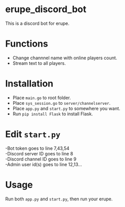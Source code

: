 # erupe_discord_bot
This is a discord bot for erupe.

# Functions
- Change channnel name with online players count.
- Stream text to all players.

# Installation
- Place `main.go` to root folder.
- Place `sys_session.go` to `server/channelserver`.
- Place `app.py` and `start.py` to somewhere you want.
- Run `pip install Flask` to install Flask.

# Edit `start.py`
-Bot token goes to line 7,43,54  
-Discord server ID goes to line 8  
-Discord channel ID goes to line 9  
-Admin user id(s) goes to line 12,13...  

# Usage
Run both `app.py` and `start.py`, then run your erupe.
